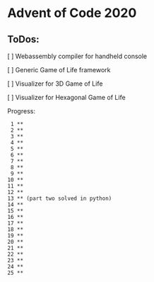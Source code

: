 # Advent of Code 2020

## ToDos:

[ ] Webassembly compiler for handheld console

[ ] Generic Game of Life framework

[ ] Visualizer for 3D Game of Life

[ ] Visualizer for Hexagonal Game of Life

Progress:
```
 1 **
 2 **
 3 **
 4 **
 5 **
 6 **
 7 **
 8 **
 9 **
10 **
11 **
12 **
13 ** (part two solved in python) 
14 **
15 **
16 ** 
17 **
18 **
19 **
20 **
21 **
22 **
23 **
24 **
25 **
```